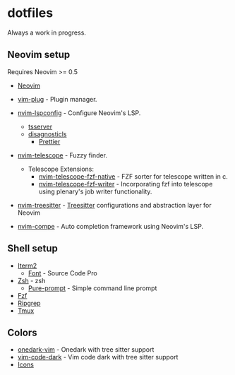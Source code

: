 # dotfiles
Always a work in progress.

## Neovim setup

Requires Neovim >= 0.5
* [Neovim](https://github.com/neovim/neovim/wiki/Installing-Neovim)

* [vim-plug](https://github.com/junegunn/vim-plug) - Plugin manager.
* [nvim-lspconfig](https://github.com/neovim/nvim-lspconfig) - Configure Neovim's LSP.
	* [tsserver](https://github.com/neovim/nvim-lspconfig/blob/master/CONFIG.md#tsserver)
	* [disagnosticls](https://github.com/neovim/nvim-lspconfig/blob/master/CONFIG.md#diagnosticls)
		* [Prettier](https://prettier.io/docs/en/install.html)
* [nvim-telescope](https://github.com/nvim-telescope/telescope.nvim) - Fuzzy finder.
    * Telescope Extensions:
    	* [nvim-telescope-fzf-native](nvim-telescope/telescope-fzf-native.nvim) - FZF sorter for telescope written in c.
		* [nvim-telescope-fzf-writer](https://github.com/nvim-telescope/telescope-fzf-writer.nvim) - Incorporating fzf into telescope using plenary's job writer functionality.
* [nvim-treesitter](https://github.com/nvim-treesitter/nvim-treesitter) - [Treesitter](https://tree-sitter.github.io/tree-sitter/) configurations and abstraction layer for Neovim
* [nvim-compe](https://github.com/hrsh7th/nvim-compe) - Auto completion framework using Neovim's LSP.

## Shell setup

* [Iterm2](https://iterm2.com/documentation.html)
    * [Font](https://www.nerdfonts.com/font-downloads) - Source Code Pro
* [Zsh](https://zsh.sourceforge.io/Doc/Release/zsh_toc.html#SEC_Contents) - zsh
	* [Pure-prompt](https://github.com/sindresorhus/pure#getting-started) - Simple command line prompt
* [Fzf](https://github.com/junegunn/fzf)
* [Ripgrep](https://github.com/BurntSushi/ripgrep)
* [Tmux](https://leanpub.com/the-tao-of-tmux/read#thinking-tmux)

## Colors
* [onedark-vim](https://github.com/navarasu/onedark.nvim) - Onedark with tree sitter support
* [vim-code-dark](https://github.com/tomasiser/vim-code-dark#installation) - Vim code dark with tree sitter support
* [Icons](https://github.com/kyazdani42/nvim-web-devicons)

